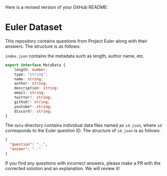 Here is a revised version of your GitHub README:

# Euler Dataset

This repository contains questions from Project Euler along with their answers. The structure is as follows:

`index.json` contains the metadata such as length, author name, etc.
```typescript
export interface MetaData {
    length: number;
    type: "string";
    name: string;
    author: string;
    description: string;
    email: string;
    twitter?: string;
    github?: string;
    youtube?: string;
    discord?: string;
}
```

The `data` directory contains individual data files named as `id.json`, where `id` corresponds to the Euler question ID. The structure of `id.json` is as follows:
```json
{
  "question": "..",
  "answer": ".."
}
```

If you find any questions with incorrect answers, please make a PR with the corrected solution and an explanation. We will review it!
